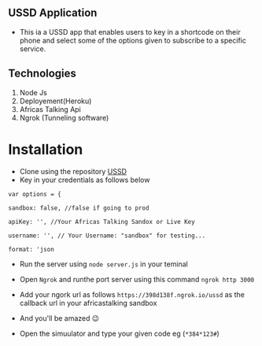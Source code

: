 ## USSD Application
- This ia a USSD app that enables users to key in a shortcode on 
their phone and select some of the options given to subscribe to a specific service.

## Technologies 
1. Node Js
2. Deployement(Heroku)
3. Africas Talking Api
4.  Ngrok (Tunneling software)

# Installation
- Clone using the repository [USSD](https://github.com/cliffgor/Ussd.git)
- Key in your credentials as follows below 
 ```
 var options = {

sandbox: false, //false if going to prod

apiKey: '', //Your Africas Talking Sandox or Live Key

username: '', // Your Username: "sandbox" for testing...

format: 'json
```
- Run the server using ` node server.js	` in your teminal
-  Open `Ngrok` and runthe port server using this command `ngrok http 3000`

- Add your ngork url as follows `https://398d138f.ngrok.io/ussd` as the callback url in your africastalking sandbox
- And you'll be amazed :wink:
- Open the simuulator and type your given code eg (`*384*123#`)
